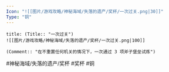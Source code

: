 ```yaml
---
Icon: "![[图片/游戏攻略/神秘海域/失落的遗产/奖杯/一次过关.png|30]]"
Type: "铜"
---
```

```ad-common-bronze-trophy
title: (Title:: "一次过关")
![[图片/游戏攻略/神秘海域/失落的遗产/奖杯/一次过关.png|100]]

(Comment:: "在不重置任何机关的情况下，一次通过 3 项斧子堡垒试炼")
```

#神秘海域/失落的遗产/奖杯 #奖杯 #铜
